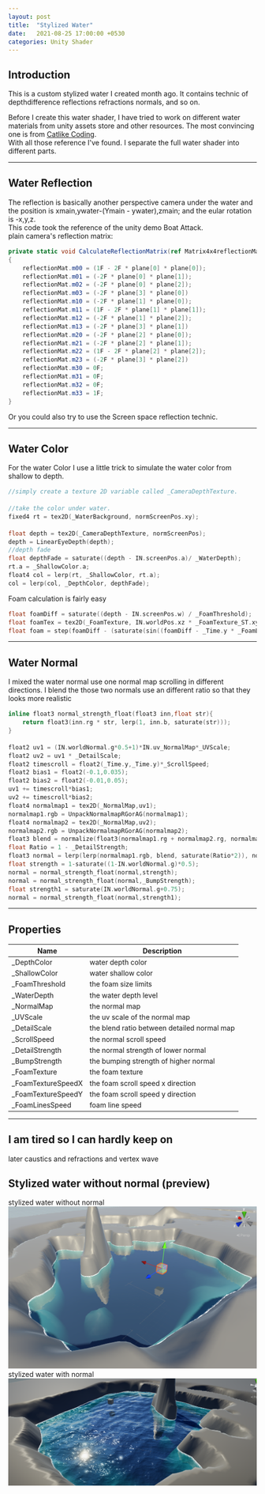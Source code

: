 ```yaml
---
layout: post
title:  "Stylized Water"
date:   2021-08-25 17:00:00 +0530
categories: Unity Shader
---
```


## Introduction
This is a custom stylized water I created month ago. It contains technic of depthdifference reflections refractions normals, and so on.  

Before I create this water shader, I have tried to work on different water materials from unity assets store and other resources. The most convincing one is from [Catlike Coding][catlike-coding].  
With all those reference I've found. I separate the full water shader into different parts.
***
## Water Reflection  
The reflection is basically another perspective camera under the water and the position is xmain,ywater-(Ymain - ywater),zmain; and the eular rotation is -x,y,z.  
This code took the reference of the unity demo Boat Attack.  
plain camera's reflection matrix:
``` csharp
private static void CalculateReflectionMatrix(ref Matrix4x4reflectionMat, Vector4 plane)
{
    reflectionMat.m00 = (1F - 2F * plane[0] * plane[0]);
    reflectionMat.m01 = (-2F * plane[0] * plane[1]);
    reflectionMat.m02 = (-2F * plane[0] * plane[2]);
    reflectionMat.m03 = (-2F * plane[3] * plane[0])
    reflectionMat.m10 = (-2F * plane[1] * plane[0]);
    reflectionMat.m11 = (1F - 2F * plane[1] * plane[1]);
    reflectionMat.m12 = (-2F * plane[1] * plane[2]);
    reflectionMat.m13 = (-2F * plane[3] * plane[1])
    reflectionMat.m20 = (-2F * plane[2] * plane[0]);
    reflectionMat.m21 = (-2F * plane[2] * plane[1]);
    reflectionMat.m22 = (1F - 2F * plane[2] * plane[2]);
    reflectionMat.m23 = (-2F * plane[3] * plane[2])
    reflectionMat.m30 = 0F;
    reflectionMat.m31 = 0F;
    reflectionMat.m32 = 0F;
    reflectionMat.m33 = 1F;
}
```
Or you could also try to use the Screen space reflection technic.  
***
## Water Color 
For the water Color I use a little trick to simulate the water color from shallow to depth.   
```c
//simply create a texture 2D variable called _CameraDepthTexture.

//take the color under water.
fixed4 rt = tex2D(_WaterBackground, normScreenPos.xy);

float depth = tex2D(_CameraDepthTexture, normScreenPos);
depth = LinearEyeDepth(depth);
//depth fade
float depthFade = saturate((depth - IN.screenPos.a)/ _WaterDepth);
rt.a = _ShallowColor.a;
float4 col = lerp(rt, _ShallowColor, rt.a);
col = lerp(col, _DepthColor, depthFade);
```
Foam calculation is fairly easy 
``` c
float foamDiff = saturate((depth - IN.screenPos.w) / _FoamThreshold);
float foamTex = tex2D(_FoamTexture, IN.worldPos.xz * _FoamTexture_ST.xy + _Time.y * float2(_FoamTextureSpeedX, _FoamTextureSpeedY));
float foam = step(foamDiff - (saturate(sin((foamDiff - _Time.y * _FoamLinesSpeed) * 8 * UNITY_PI)) * (1.0 - foamDiff)), foamTex);
```
***
## Water Normal
I mixed the water normal use one normal map scrolling in different directions. I blend the those two normals use an different ratio so that they looks more realistic
```c
inline float3 normal_strength_float(float3 inn,float str){
    return float3(inn.rg * str, lerp(1, inn.b, saturate(str)));
}

float2 uv1 = (IN.worldNormal.g*0.5+1)*IN.uv_NormalMap*_UVScale;
float2 uv2 = uv1 * _DetailScale;
float2 timescroll = float2(_Time.y,_Time.y)*_ScrollSpeed; 
float2 bias1 = float2(-0.1,0.035);
float2 bias2 = float2(-0.01,0.05);
uv1 += timescroll*bias1;
uv2 += timescroll*bias2;
float4 normalmap1 = tex2D(_NormalMap,uv1);
normalmap1.rgb = UnpackNormalmapRGorAG(normalmap1);
float4 normalmap2 = tex2D(_NormalMap,uv2);
normalmap2.rgb = UnpackNormalmapRGorAG(normalmap2);
float3 blend = normalize(float3(normalmap1.rg + normalmap2.rg, normalmap1.b * normalmap2.b));
float Ratio = 1 - _DetailStrength;
float3 normal = lerp(lerp(normalmap1.rgb, blend, saturate(Ratio*2)), normalmap2.rgb, saturate((Ratio-0.5)*2));
float strength = 1-saturate((1-IN.worldNormal.g)*0.5);
normal = normal_strength_float(normal,strength);
normal = normal_strength_float(normal,_BumpStrength);
float strength1 = saturate(IN.worldNormal.g+0.75);
normal = normal_strength_float(normal,strength1);
```
***
## Properties
| Name  |Description|
| ----  |   ----    |   
| _DepthColor | water depth color|
| _ShallowColor | water shallow color|
| _FoamThreshold | the foam size limits|
| _WaterDepth | the water depth level|
| _NormalMap  | the normal map |
| _UVScale | the uv scale of the normal map|
| _DetailScale | the blend ratio between detailed normal map|
| _ScrollSpeed | the normal scroll speed|
| _DetailStrength| the normal strength of lower normal|
| _BumpStrength | the bumping strength of higher normal|
| _FoamTexture | the foam texture |
| _FoamTextureSpeedX | the foam scroll speed x direction|
| _FoamTextureSpeedY | the foam scroll speed y direction|
| _FoamLinesSpeed | foam line speed|

***
## I am tired so I can hardly keep on 
later caustics and refractions and vertex wave

## Stylized water without normal (preview)
stylized water without normal
![Stylized water](./water/stylized_water.png)
stylized water with normal 
![Stylized water with normal](./water/water_withnormal.png)

[catlike-coding]: https://catlikecoding.com/unity/tutorials/flow/looking-through-water/
